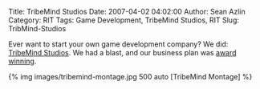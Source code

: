 Title: TribeMind Studios
Date: 2007-04-02 04:02:00
Author: Sean Azlin
Category: RIT
Tags: Game Development, TribeMind Studios, RIT
Slug: TribMind-Studios

Ever want to start your own game development company? We did: [TribeMind
Studios][]. We had a blast, and our business plan was [award winning][].

{% img images/tribemind-montage.jpg 500 auto [TribeMind Montage] %}

  [TribeMind Studios]: http://tribemind.com/
  [award winning]: http://www.rit.edu/research/simonecenter/?q=events/rit-business-plan-contest